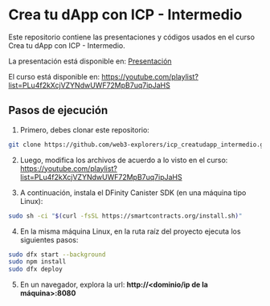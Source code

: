 # Crea tu dApp con ICP - Intermedio

Este repositorio contiene las presentaciones y códigos usados en el curso Crea tu dApp con ICP - Intermedio.

La presentación está disponible en: [Presentación](https://github.com/web3-explorers/icp_creatudapp_intermedio/blob/main/Crea%20una%20dApp%20con%20ICP%20-%20intermedio.pdf)

El curso está disponible en: https://youtube.com/playlist?list=PLu4f2kXcjVZYNdwUWF72MpB7uq7ipJaHS

## Pasos de ejecución

1. Primero, debes clonar este repositorio:
```sh
git clone https://github.com/web3-explorers/icp_creatudapp_intermedio.git
```

2. Luego, modifica los archivos de acuerdo a lo visto en el curso: https://youtube.com/playlist?list=PLu4f2kXcjVZYNdwUWF72MpB7uq7ipJaHS

3. A continuación, instala el DFinity Canister SDK (en una máquina tipo Linux):

```sh
sudo sh -ci "$(curl -fsSL https://smartcontracts.org/install.sh)"
```

4. En la misma máquina Linux, en la ruta raíz del proyecto ejecuta los siguientes pasos:

```sh
sudo dfx start --background
sudo npm install
sudo dfx deploy
```

5. En un navegador, explora la url: **http://<dominio/ip de la máquina>:8080**
